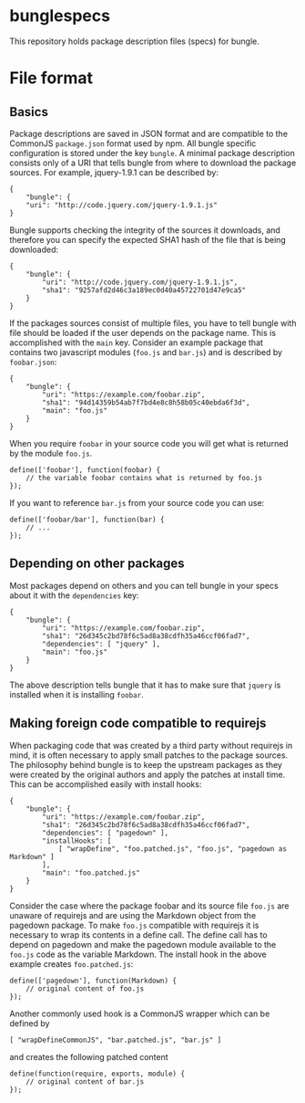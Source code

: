 bunglespecs
===========

This repository holds package description files (specs) for bungle.

# File format

## Basics

Package descriptions are saved in JSON format and are compatible to the
CommonJS `package.json` format used by npm. All bungle specific configuration
is stored under the key `bungle`. A minimal package description consists only
of a URI that tells bungle from where to download the package sources. 
For example, jquery-1.9.1 can be described by:

    {
        "bungle": {
        "uri": "http://code.jquery.com/jquery-1.9.1.js"
    }

Bungle supports checking the integrity of the sources it downloads, and
therefore you can specify the expected SHA1 hash of the file that is being
downloaded:

    {
        "bungle": {
            "uri": "http://code.jquery.com/jquery-1.9.1.js",
            "sha1": "9257afd2d46c3a189ec0d40a45722701d47e9ca5"
        }
    }

If the packages sources consist of multiple files, you have to tell bungle with
file should be loaded if the user depends on the package name. This is
accomplished with the `main` key. Consider an example package that contains two
javascript modules (`foo.js` and `bar.js`) and is described by `foobar.json`:

    {
        "bungle": {
            "uri": "https://example.com/foobar.zip",
            "sha1": "94d14359b54ab7f7bd4e8c8h58b05c40ebda6f3d",
            "main": "foo.js"
        }
    }

When you require `foobar` in your source code you will get what is returned by
the module `foo.js`.

    define(['foobar'], function(foobar) {
        // the variable foobar contains what is returned by foo.js
    });

If you want to reference `bar.js` from your source code you can use:

    define(['foobar/bar'], function(bar) {
        // ...
    });

## Depending on other packages

Most packages depend on others and you can tell bungle in your specs about it
with the `dependencies` key:

    {
        "bungle": {
            "uri": "https://example.com/foobar.zip",
            "sha1": "26d345c2bd78f6c5ad8a38cdfh35a46ccf06fad7",
            "dependencies": [ "jquery" ],
            "main": "foo.js"
        }
    }

The above description tells bungle that it has to make sure that `jquery` is
installed when it is installing `foobar`.

## Making foreign code compatible to requirejs

When packaging code that was created by a third party without requirejs in
mind, it is often necessary to apply small patches to the package sources. The
philosophy behind bungle is to keep the upstream packages as they were created
by the original authors and apply the patches at install time. This can be
accomplished easily with install hooks:

    {
        "bungle": {
            "uri": "https://example.com/foobar.zip",
            "sha1": "26d345c2bd78f6c5ad8a38cdfh35a46ccf06fad7",
            "dependencies": [ "pagedown" ],
            "installHooks": [
                [ "wrapDefine", "foo.patched.js", "foo.js", "pagedown as Markdown" ]
            ],
            "main": "foo.patched.js"
        }
    }

Consider the case where the package foobar and its source file `foo.js` are
unaware of requirejs and are using the Markdown object from the pagedown
package. To make `foo.js` compatible with requirejs it is necessary to wrap its
contents in a define call. The define call has to depend on pagedown and make
the pagedown module available to the `foo.js` code as the variable Markdown.
The install hook in the above example creates `foo.patched.js`:

    define(['pagedown'], function(Markdown) {
        // original content of foo.js
    });

Another commonly used hook is a CommonJS wrapper which can be defined by

    [ "wrapDefineCommonJS", "bar.patched.js", "bar.js" ]

and creates the following patched content

    define(function(require, exports, module) {
        // original content of bar.js
    });

